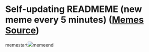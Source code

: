 # Self-updating READMEME (new meme every 5 minutes) ([Memes Source](https://bramses.notion.site/a49c1e962b7646879176ac3b327b6533?v=4d1eda54b170483cb03a40f257231764))

memestart![](https://www.notion.so/image/https%3A%2F%2Fs3-us-west-2.amazonaws.com%2Fsecure.notion-static.com%2F7c32fc90-a155-46f6-8aca-52bf3440d37a%2F5A3FDA75-BA56-421A-83F7-90D9C51AC7B9.jpeg?table=block&id=ff79265a-5a4b-4fd6-bb9e-4c54394ae206&cache=v2)memeend
